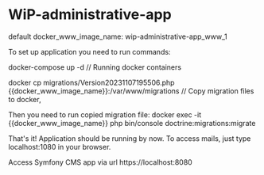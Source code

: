 # WiP-administrative-app

default docker_www_image_name: wip-administrative-app_www_1

To set up application you need to run commands:

docker-compose up -d // Running docker containers

docker cp migrations/Version20231107195506.php {{docker_www_image_name}}:/var/www/migrations // Copy migration files to docker,

Then you need to run copied migration file:
docker exec -it {{docker_www_image_name}} php bin/console doctrine:migrations:migrate

That's it! Application should be running by now.
To access mails, just type localhost:1080 in your browser.

Access Symfony CMS app via url https://localhost:8080
